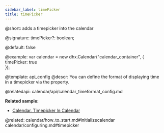 ```yaml
---
sidebar_label: timePicker
title: timePicker
---          
```


@short: adds a timepicker into the calendar

@signature: timePicker?: boolean;

@default: false

@example: 
var calendar = new dhx.Calendar("calendar_container", {
    timePicker: true      
});

@template:	api_config
@descr: 
You can define the format of displaying time in a timepicker via the [](calendar/api/calendar_timeformat_config.md) property.


@relatedapi:
calendar/api/calendar_timeformat_config.md

**Related sample**:
- [Calendar. Timepicker In Calendar](https://snippet.dhtmlx.com/jkbfb202)

@related: calendar/how_to_start.md#initializecalendar
calendar/configuring.md#timepicker